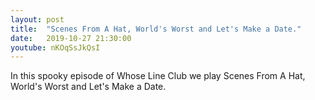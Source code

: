 ```yaml
---
layout: post
title:  "Scenes From A Hat, World's Worst and Let's Make a Date."
date:   2019-10-27 21:30:00
youtube: nKOqSsJkQsI
---
```


In this spooky episode of Whose Line Club we play Scenes From A Hat, World's Worst and Let's Make a Date.
